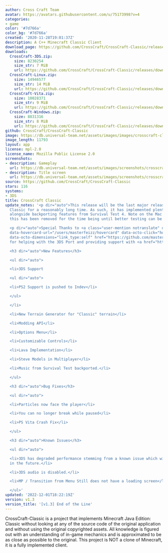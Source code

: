 ```yaml
---
author: Cross Craft Team
avatar: https://avatars.githubusercontent.com/u/75173998?v=4
categories:
- game
color: '#7d766a'
color_bg: '#7d766a'
created: '2020-11-28T19:01:37Z'
description: A C++ Minecraft Classic Client
download_page: https://github.com/CrossCraft/CrossCraft-Classic/releases
downloads:
  CrossCraft-3DS.zip:
    size: 8230254
    size_str: 7 MiB
    url: https://github.com/CrossCraft/CrossCraft-Classic/releases/download/v1.3/CrossCraft-3DS.zip
  CrossCraft-Linux.zip:
    size: 14946577
    size_str: 14 MiB
    url: https://github.com/CrossCraft/CrossCraft-Classic/releases/download/v1.3/CrossCraft-Linux.zip
  CrossCraft-Vita.zip:
    size: 10028371
    size_str: 9 MiB
    url: https://github.com/CrossCraft/CrossCraft-Classic/releases/download/v1.3/CrossCraft-Vita.zip
  CrossCraft-Windows.zip:
    size: 8831316
    size_str: 8 MiB
    url: https://github.com/CrossCraft/CrossCraft-Classic/releases/download/v1.3/CrossCraft-Windows.zip
github: CrossCraft/CrossCraft-Classic
image: https://db.universal-team.net/assets/images/images/crosscraft-classic.png
image_length: 11793
layout: app
license: mpl-2.0
license_name: Mozilla Public License 2.0
screenshots:
- description: Gameplay
  url: https://db.universal-team.net/assets/images/screenshots/crosscraft-classic/gameplay.png
- description: Title screen
  url: https://db.universal-team.net/assets/images/screenshots/crosscraft-classic/title-screen.png
source: https://github.com/CrossCraft/CrossCraft-Classic
stars: 116
systems:
- 3DS
title: CrossCraft Classic
update_notes: '<p dir="auto">This release will be the last major release of CrossCraft
  Classic for a reasonably long time. As such, it has implemented plenty of bug fixes
  alongside backporting features from Survival Test 4. Note on the Mac Release --
  this has been removed for the time being until better testing can be done.</p>

  <p dir="auto">Special Thanks to <a class="user-mention notranslate" data-hovercard-type="user"
  data-hovercard-url="/users/masterfeizz/hovercard" data-octo-click="hovercard-link-click"
  data-octo-dimensions="link_type:self" href="https://github.com/masterfeizz">@masterfeizz</a>
  for helping with the 3DS Port and providing support with <a href="https://github.com/masterfeizz/picaGL">picaGL</a></p>

  <h3 dir="auto">New Features</h3>

  <ul dir="auto">

  <li>3DS Support

  <ul dir="auto">

  <li>PS2 Support is pushed to Indev</li>

  </ul>

  </li>

  <li>New Terrain Generator for "Classic" terrain</li>

  <li>Modding API</li>

  <li>Options Menu</li>

  <li>Customizable Controls</li>

  <li>Lava Implementation</li>

  <li>Steve Models in Multiplayer</li>

  <li>Music from Survival Test backported.</li>

  </ul>

  <h3 dir="auto">Bug Fixes</h3>

  <ul dir="auto">

  <li>Particles now face the player</li>

  <li>You can no longer break while paused</li>

  <li>PS Vita Crash Fix</li>

  </ul>

  <h3 dir="auto">Known Issues</h3>

  <ul dir="auto">

  <li>3DS has degraded performance stemming from a known issue which will be fixed
  in the future.</li>

  <li>3DS audio is disabled.</li>

  <li>MP / Transition from Menu Still does not have a loading screen</li>

  </ul>'
updated: '2022-12-01T18:22:19Z'
version: v1.3
version_title: '[v1.3] End of the Line'
---
```

CrossCraft-Classic is a project that implements Minecraft Java Edition: Classic without looking at any of the source code of the original application and without using the original copyrighted assets. All knowledge is figured out with an understanding of in-game mechanics and is approximated to be as close as possible to the original. This project is NOT a clone of Minecraft, it is a fully implemented client.